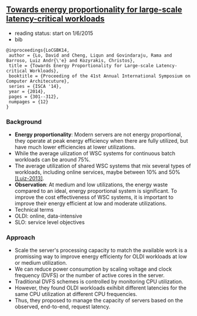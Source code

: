 ## [Towards energy proportionality for large-scale latency-critical workloads](http://dl.acm.org/citation.cfm?id=2665718)

- reading status: start on 1/6/2015
- bib
```
@inproceedings{LoCGBK14,
 author = {Lo, David and Cheng, Liqun and Govindaraju, Rama and Barroso, Luiz Andr{\'e} and Kozyrakis, Christos},
 title = {Towards Energy Proportionality for Large-scale Latency-critical Workloads},
 booktitle = {Proceeding of the 41st Annual International Symposium on Computer Architecuture},
 series = {ISCA '14},
 year = {2014},
 pages = {301--312},
 numpages = {12}
} 
```

### Background
- **Energy proportionality**: Modern servers are not energy proportional, they operate at peak energy efficiency when there are fully utilized, but have much lower efficiencies at lower utilizations. 
 - While the average uilization of WSC systems for continuous batch workloads can be around 75%.
 - The average utilization of shared WSC systems that mix several types of workloads, including online services, maybe between 10% and 50% [[Luiz-2013]](http://www.morganclaypool.com/doi/abs/10.2200/S00516ED2V01Y201306CAC024).
 - **Observation**: At medium and low utilizations, the energy waste compared to an ideal, energy proportional system is significant. To improve the cost effectiveness of WSC systems, it is important to improve their energy efficient at low and moderate utilizations.
- Technical terms
 - OLDI: online, data-intensive
 - SLO: service level objectives

### Approach
- Scale the server's processing capacity to match the available work is a promissing way to improve energy efficienty for OLDI workloads at low or medium utilization.
 - We can reduce power consumption by scaling voltage and clock frequency (DVFS) or the number of active cores in the server.
 - Traditional DVFS schemes is controlled by monitoring CPU utilization.
 - However, they found OLDI workloads exihibit different latencies for the same CPU utilization at different CPU frequencies.
 - Thus, they proposed to manage the capacity of servers based on the observed, end-to-end, request latency.

